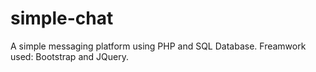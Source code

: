 # simple-chat
A simple messaging platform using PHP and SQL Database.
Freamwork used: Bootstrap and JQuery.

